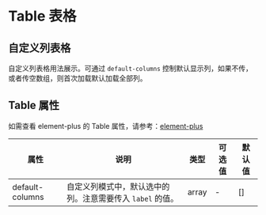 # Table 表格

## 自定义列表格

自定义列表格用法展示。可通过  `default-columns` 控制默认显示列，如果不传，或者传空数组，则首次加载默认加载全部列。

<vp-demo
    demo-height="270px"
    source-code="element-plus:::table/table-custom-columns"
/>

## Table 属性

如需查看 element-plus 的 Table 属性，请参考：[element-plus](https://element-plus.org/zh-CN/component/table.html#table-%E5%B1%9E%E6%80%A7)

| 属性            | 说明                                                      | 类型  | 可选值 | 默认值 |
| --------------- | --------------------------------------------------------- | ----- | ------ | ------ |
| default-columns | 自定义列模式中，默认选中的列。注意需要传入 `label` 的值。 | array | -      | []     |
